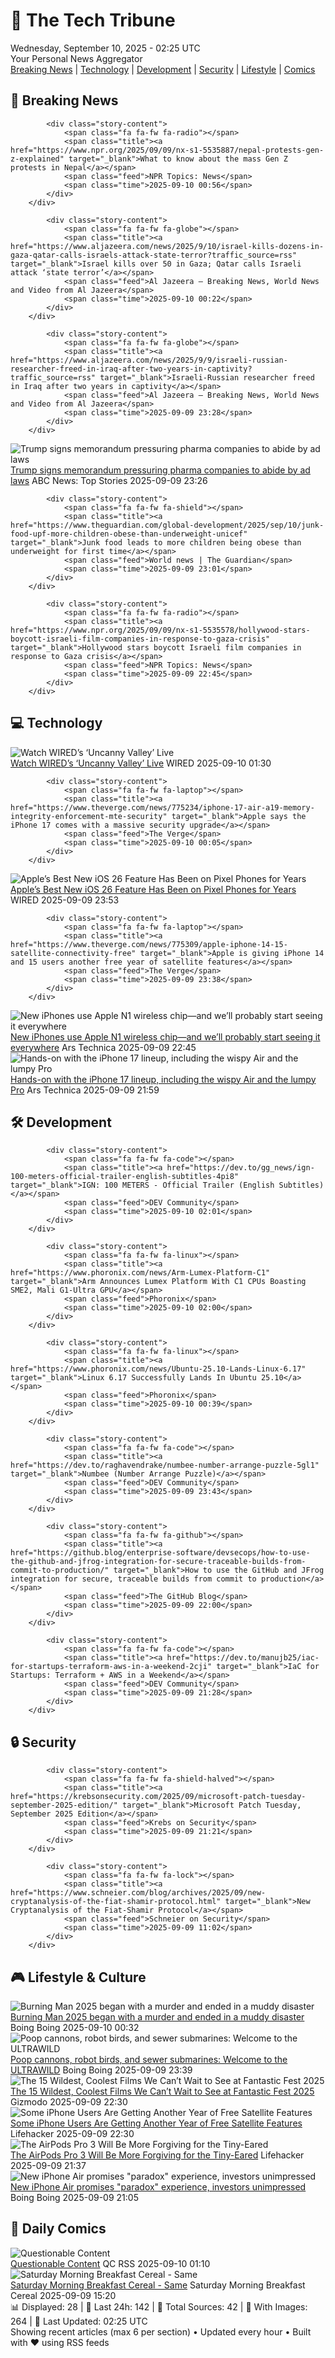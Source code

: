 <!-- Processing 54 RSS feeds at 2025-09-10 02:25:23 UTC -->
<!-- Processing: XKCD -->
<!-- Processing: Saturday Morning Breakfast Cereal -->
<!-- Processing: Poorly Drawn Lines -->
<!-- Processing: Dilbert -->
<!-- Processing: Questionable Content -->
<!-- Processing: Girl Genius -->
<!-- Processing: Dinosaur Comics -->
<!-- Processing: CNN Breaking News -->
<!-- Processing: Al Jazeera Breaking News -->
<!-- Processing: NPR News -->
<!-- Processing: CBC News -->
<!-- Error processing https://rss.cbc.ca/lineup/topstories.xml: The read operation timed out -->
<!-- Processing: Reuters Top News -->
<!-- Processing: Reuters World News -->
<!-- Processing: Associated Press Breaking -->
<!-- Processing: Guardian World News -->
<!-- Processing: The Verge -->
<!-- Processing: WIRED -->
<!-- Processing: Dev.to -->
<!-- Processing: StackOverflow Blog -->
<!-- Processing: Phoronix Linux News -->
<!-- Processing: It's FOSS -->
<!-- Processing: OMG! Ubuntu -->
<!-- Processing: Red Hat Blog -->
<!-- Processing: Ubuntu Blog -->
<!-- Processing: GitHub Blog -->
<!-- Processing: GitLab Blog -->
<!-- Processing: DZone -->
<!-- Processing: Martin Fowler -->
<!-- Processing: Boing Boing -->
<!-- Generated 6 new posts out of 29 feeds processed -->
<div class="newspaper-header">
    <h1 class="newspaper-title">📰 The Tech Tribune</h1>
    <div class="newspaper-date">Wednesday, September 10, 2025 - 02:25 UTC</div>
    <div class="newspaper-subtitle">Your Personal News Aggregator</div>
</div>

<div class="newspaper-nav">
    <a href="#breaking">Breaking News</a> |
    <a href="#tech">Technology</a> |
    <a href="#dev">Development</a> |
    <a href="#security">Security</a> |
    <a href="#lifestyle">Lifestyle</a> |
    <a href="#webcomics">Comics</a>
</div>

<div class="news-section breaking-news" id="breaking">
<h2 class="section-header">🚨 Breaking News</h2>
<div class="stories-container">
<div class="story">
            
            <div class="story-content">
                <span class="fa fa-fw fa-radio"></span>
                <span class="title"><a href="https://www.npr.org/2025/09/09/nx-s1-5535887/nepal-protests-gen-z-explained" target="_blank">What to know about the mass Gen Z protests in Nepal</a></span>
                <span class="feed">NPR Topics: News</span>
                <span class="time">2025-09-10 00:56</span>
            </div>
        </div>
<div class="story">
            
            <div class="story-content">
                <span class="fa fa-fw fa-globe"></span>
                <span class="title"><a href="https://www.aljazeera.com/news/2025/9/10/israel-kills-dozens-in-gaza-qatar-calls-israels-attack-state-terror?traffic_source=rss" target="_blank">Israel kills over 50 in Gaza; Qatar calls Israeli attack ‘state terror’</a></span>
                <span class="feed">Al Jazeera – Breaking News, World News and Video from Al Jazeera</span>
                <span class="time">2025-09-10 00:22</span>
            </div>
        </div>
<div class="story">
            
            <div class="story-content">
                <span class="fa fa-fw fa-globe"></span>
                <span class="title"><a href="https://www.aljazeera.com/news/2025/9/9/israeli-russian-researcher-freed-in-iraq-after-two-years-in-captivity?traffic_source=rss" target="_blank">Israeli-Russian researcher freed in Iraq after two years in captivity</a></span>
                <span class="feed">Al Jazeera – Breaking News, World News and Video from Al Jazeera</span>
                <span class="time">2025-09-09 23:28</span>
            </div>
        </div>
<div class="story">
            <img src="https://s.abcnews.com/images/US/kennedy-hearing-14-ap-gmh-250904_1756996780743_hpMain_4x3t_384.jpg" alt="Trump signs memorandum pressuring pharma companies to abide by ad laws" class="story-image" loading="lazy" onerror="this.style.display='none'">
            <div class="story-content">
                <span class="fa fa-fw fa-tv"></span>
                <span class="title"><a href="https://abcnews.go.com/Politics/trump-signs-memorandum-pressuring-pharma-companies-abide-ad/story?id=125404162" target="_blank">Trump signs memorandum pressuring pharma companies to abide by ad laws</a></span>
                <span class="feed">ABC News: Top Stories</span>
                <span class="time">2025-09-09 23:26</span>
            </div>
        </div>
<div class="story">
            
            <div class="story-content">
                <span class="fa fa-fw fa-shield"></span>
                <span class="title"><a href="https://www.theguardian.com/global-development/2025/sep/10/junk-food-upf-more-children-obese-than-underweight-unicef" target="_blank">Junk food leads to more children being obese than underweight for first time</a></span>
                <span class="feed">World news | The Guardian</span>
                <span class="time">2025-09-09 23:01</span>
            </div>
        </div>
<div class="story">
            
            <div class="story-content">
                <span class="fa fa-fw fa-radio"></span>
                <span class="title"><a href="https://www.npr.org/2025/09/09/nx-s1-5535578/hollywood-stars-boycott-israeli-film-companies-in-response-to-gaza-crisis" target="_blank">Hollywood stars boycott Israeli film companies in response to Gaza crisis</a></span>
                <span class="feed">NPR Topics: News</span>
                <span class="time">2025-09-09 22:45</span>
            </div>
        </div>
</div>
</div>
<div class="news-section tech-news" id="tech">
<h2 class="section-header">💻 Technology</h2>
<div class="stories-container">
<div class="story">
            <img src="https://media.wired.com/photos/67194d3ac6e04fef4b6ba5f1/master/pass/Uncanny-Valley-Podcast-Artwork.jpg" alt="Watch WIRED’s ‘Uncanny Valley’ Live" class="story-image" loading="lazy" onerror="this.style.display='none'">
            <div class="story-content">
                <span class="fa fa-fw fa-bolt"></span>
                <span class="title"><a href="https://www.wired.com/story/uncanny-valley-live-show-san-francisco/" target="_blank">Watch WIRED’s ‘Uncanny Valley’ Live</a></span>
                <span class="feed">WIRED</span>
                <span class="time">2025-09-10 01:30</span>
            </div>
        </div>
<div class="story">
            
            <div class="story-content">
                <span class="fa fa-fw fa-laptop"></span>
                <span class="title"><a href="https://www.theverge.com/news/775234/iphone-17-air-a19-memory-integrity-enforcement-mte-security" target="_blank">Apple says the iPhone 17 comes with a massive security upgrade</a></span>
                <span class="feed">The Verge</span>
                <span class="time">2025-09-10 00:05</span>
            </div>
        </div>
<div class="story">
            <img src="https://media.wired.com/photos/68bf5d9c38f0968393a2d235/master/pass/Apple-Best-Feature-Has-Been-on-Android-Gear.jpg" alt="Apple’s Best New iOS 26 Feature Has Been on Pixel Phones for Years" class="story-image" loading="lazy" onerror="this.style.display='none'">
            <div class="story-content">
                <span class="fa fa-fw fa-bolt"></span>
                <span class="title"><a href="https://www.wired.com/story/apple-call-screening-ios-26-has-been-on-pixel-for-years/" target="_blank">Apple’s Best New iOS 26 Feature Has Been on Pixel Phones for Years</a></span>
                <span class="feed">WIRED</span>
                <span class="time">2025-09-09 23:53</span>
            </div>
        </div>
<div class="story">
            
            <div class="story-content">
                <span class="fa fa-fw fa-laptop"></span>
                <span class="title"><a href="https://www.theverge.com/news/775309/apple-iphone-14-15-satellite-connectivity-free" target="_blank">Apple is giving iPhone 14 and 15 users another free year of satellite features</a></span>
                <span class="feed">The Verge</span>
                <span class="time">2025-09-09 23:38</span>
            </div>
        </div>
<div class="story">
            <img src="https://cdn.arstechnica.net/wp-content/uploads/2025/09/Apple-iPhone-17-Pro-color-lineup-250909-500x500.jpg" alt="New iPhones use Apple N1 wireless chip—and we’ll probably start seeing it everywhere" class="story-image" loading="lazy" onerror="this.style.display='none'">
            <div class="story-content">
                <span class="fa fa-fw fa-cog"></span>
                <span class="title"><a href="https://arstechnica.com/gadgets/2025/09/apples-n1-chip-extends-its-custom-silicon-into-wi-fi-bluetooth-and-thread/" target="_blank">New iPhones use Apple N1 wireless chip—and we’ll probably start seeing it everywhere</a></span>
                <span class="feed">Ars Technica</span>
                <span class="time">2025-09-09 22:45</span>
            </div>
        </div>
<div class="story">
            <img src="https://cdn.arstechnica.net/wp-content/uploads/2025/09/IMG_5808-500x500.jpeg" alt="Hands-on with the iPhone 17 lineup, including the wispy Air and the lumpy Pro" class="story-image" loading="lazy" onerror="this.style.display='none'">
            <div class="story-content">
                <span class="fa fa-fw fa-cog"></span>
                <span class="title"><a href="https://arstechnica.com/gadgets/2025/09/hands-on-with-the-iphone-17-lineup-including-the-wispy-air-and-the-lumpy-pro/" target="_blank">Hands-on with the iPhone 17 lineup, including the wispy Air and the lumpy Pro</a></span>
                <span class="feed">Ars Technica</span>
                <span class="time">2025-09-09 21:59</span>
            </div>
        </div>
</div>
</div>
<div class="news-section dev-news" id="dev">
<h2 class="section-header">🛠️ Development</h2>
<div class="stories-container">
<div class="story">
            
            <div class="story-content">
                <span class="fa fa-fw fa-code"></span>
                <span class="title"><a href="https://dev.to/gg_news/ign-100-meters-official-trailer-english-subtitles-4pi8" target="_blank">IGN: 100 METERS - Official Trailer (English Subtitles)</a></span>
                <span class="feed">DEV Community</span>
                <span class="time">2025-09-10 02:01</span>
            </div>
        </div>
<div class="story">
            
            <div class="story-content">
                <span class="fa fa-fw fa-linux"></span>
                <span class="title"><a href="https://www.phoronix.com/news/Arm-Lumex-Platform-C1" target="_blank">Arm Announces Lumex Platform With C1 CPUs Boasting SME2, Mali G1-Ultra GPU</a></span>
                <span class="feed">Phoronix</span>
                <span class="time">2025-09-10 02:00</span>
            </div>
        </div>
<div class="story">
            
            <div class="story-content">
                <span class="fa fa-fw fa-linux"></span>
                <span class="title"><a href="https://www.phoronix.com/news/Ubuntu-25.10-Lands-Linux-6.17" target="_blank">Linux 6.17 Successfully Lands In Ubuntu 25.10</a></span>
                <span class="feed">Phoronix</span>
                <span class="time">2025-09-10 00:39</span>
            </div>
        </div>
<div class="story">
            
            <div class="story-content">
                <span class="fa fa-fw fa-code"></span>
                <span class="title"><a href="https://dev.to/raghavendrake/numbee-number-arrange-puzzle-5gl1" target="_blank">Numbee (Number Arrange Puzzle)</a></span>
                <span class="feed">DEV Community</span>
                <span class="time">2025-09-09 23:43</span>
            </div>
        </div>
<div class="story">
            
            <div class="story-content">
                <span class="fa fa-fw fa-github"></span>
                <span class="title"><a href="https://github.blog/enterprise-software/devsecops/how-to-use-the-github-and-jfrog-integration-for-secure-traceable-builds-from-commit-to-production/" target="_blank">How to use the GitHub and JFrog integration for secure, traceable builds from commit to production</a></span>
                <span class="feed">The GitHub Blog</span>
                <span class="time">2025-09-09 22:00</span>
            </div>
        </div>
<div class="story">
            
            <div class="story-content">
                <span class="fa fa-fw fa-code"></span>
                <span class="title"><a href="https://dev.to/manujb25/iac-for-startups-terraform-aws-in-a-weekend-2cji" target="_blank">IaC for Startups: Terraform + AWS in a Weekend</a></span>
                <span class="feed">DEV Community</span>
                <span class="time">2025-09-09 21:28</span>
            </div>
        </div>
</div>
</div>
<div class="news-section security-news" id="security">
<h2 class="section-header">🔒 Security</h2>
<div class="stories-container">
<div class="story">
            
            <div class="story-content">
                <span class="fa fa-fw fa-shield-halved"></span>
                <span class="title"><a href="https://krebsonsecurity.com/2025/09/microsoft-patch-tuesday-september-2025-edition/" target="_blank">Microsoft Patch Tuesday, September 2025 Edition</a></span>
                <span class="feed">Krebs on Security</span>
                <span class="time">2025-09-09 21:21</span>
            </div>
        </div>
<div class="story">
            
            <div class="story-content">
                <span class="fa fa-fw fa-lock"></span>
                <span class="title"><a href="https://www.schneier.com/blog/archives/2025/09/new-cryptanalysis-of-the-fiat-shamir-protocol.html" target="_blank">New Cryptanalysis of the Fiat-Shamir Protocol</a></span>
                <span class="feed">Schneier on Security</span>
                <span class="time">2025-09-09 11:02</span>
            </div>
        </div>
</div>
</div>
<div class="news-section lifestyle-news" id="lifestyle">
<h2 class="section-header">🎮 Lifestyle & Culture</h2>
<div class="stories-container">
<div class="story">
            <img src="https://i0.wp.com/boingboing.net/wp-content/uploads/2025/09/mud.jpg?fit=1200%2C801&amp;quality=60&amp;ssl=1" alt="Burning Man 2025 began with a murder and ended in a muddy disaster" class="story-image" loading="lazy" onerror="this.style.display='none'">
            <div class="story-content">
                <span class="fa fa-fw fa-arrow-right"></span>
                <span class="title"><a href="https://boingboing.net/2025/09/09/burning-man-2025-began-with-a-murder-and-ended-in-a-muddy-disaster.html" target="_blank">Burning Man 2025 began with a murder and ended in a muddy disaster</a></span>
                <span class="feed">Boing Boing</span>
                <span class="time">2025-09-10 00:32</span>
            </div>
        </div>
<div class="story">
            <img src="https://i0.wp.com/boingboing.net/wp-content/uploads/2025/09/Cover-inset-from-ULTRAWILD_2C-Steve-Mushin.-Used-w.jpg?fit=1080%2C607&amp;quality=60&amp;ssl=1" alt="Poop cannons, robot birds, and sewer submarines: Welcome to the ULTRAWILD" class="story-image" loading="lazy" onerror="this.style.display='none'">
            <div class="story-content">
                <span class="fa fa-fw fa-arrow-right"></span>
                <span class="title"><a href="https://boingboing.net/2025/09/09/poop-cannons-robot-birds-and-sewer-submarines-welcome-to-the-ultrawild.html" target="_blank">Poop cannons, robot birds, and sewer submarines: Welcome to the ULTRAWILD</a></span>
                <span class="feed">Boing Boing</span>
                <span class="time">2025-09-09 23:39</span>
            </div>
        </div>
<div class="story">
            <img src="https://gizmodo.com/app/uploads/2025/09/Dolly-Fantastic-Fest.jpg" alt="The 15 Wildest, Coolest Films We Can’t Wait to See at Fantastic Fest 2025" class="story-image" loading="lazy" onerror="this.style.display='none'">
            <div class="story-content">
                <span class="fa fa-fw fa-computer"></span>
                <span class="title"><a href="https://gizmodo.com/the-15-wildest-coolest-films-we-cant-wait-to-see-at-fantastic-fest-2025-2000654109" target="_blank">The 15 Wildest, Coolest Films We Can’t Wait to See at Fantastic Fest 2025</a></span>
                <span class="feed">Gizmodo</span>
                <span class="time">2025-09-09 22:30</span>
            </div>
        </div>
<div class="story">
            <img src="https://lifehacker.com/imagery/articles/01K4R5ZD4S8VYSR3P7E2AEP1WR/hero-image.jpg" alt="Some iPhone Users Are Getting Another Year of Free Satellite Features" class="story-image" loading="lazy" onerror="this.style.display='none'">
            <div class="story-content">
                <span class="fa fa-fw fa-life-ring"></span>
                <span class="title"><a href="https://lifehacker.com/tech/apple-iphone-users-getting-another-year-of-free-satellite-features?utm_medium=RSS" target="_blank">Some iPhone Users Are Getting Another Year of Free Satellite Features</a></span>
                <span class="feed">Lifehacker</span>
                <span class="time">2025-09-09 22:30</span>
            </div>
        </div>
<div class="story">
            <img src="https://lifehacker.com/imagery/articles/01K4R1GXFH9KM25HFPWY066R2H/hero-image.jpg" alt="The AirPods Pro 3 Will Be More Forgiving for the Tiny-Eared" class="story-image" loading="lazy" onerror="this.style.display='none'">
            <div class="story-content">
                <span class="fa fa-fw fa-life-ring"></span>
                <span class="title"><a href="https://lifehacker.com/tech/airpods-pro-3-are-more-forgiving-for-the-tine-eared?utm_medium=RSS" target="_blank">The AirPods Pro 3 Will Be More Forgiving for the Tiny-Eared</a></span>
                <span class="feed">Lifehacker</span>
                <span class="time">2025-09-09 21:37</span>
            </div>
        </div>
<div class="story">
            <img src="https://i0.wp.com/boingboing.net/wp-content/uploads/2025/09/iphone-air.jpg?fit=1200%2C702&amp;quality=60&amp;ssl=1" alt="New iPhone Air promises &quot;paradox&quot; experience, investors unimpressed" class="story-image" loading="lazy" onerror="this.style.display='none'">
            <div class="story-content">
                <span class="fa fa-fw fa-arrow-right"></span>
                <span class="title"><a href="https://boingboing.net/2025/09/09/new-iphone-air-promises-paradox-experience-investors-unimpressed.html" target="_blank">New iPhone Air promises &quot;paradox&quot; experience, investors unimpressed</a></span>
                <span class="feed">Boing Boing</span>
                <span class="time">2025-09-09 21:05</span>
            </div>
        </div>
</div>
</div>
<div class="news-section webcomics-section" id="webcomics">
<h2 class="section-header">🎨 Daily Comics</h2>
<div class="stories-container">
<div class="story">
            <img src="http://www.questionablecontent.net/comics/5654.png" alt="Questionable Content" class="story-image" loading="lazy" onerror="this.style.display='none'">
            <div class="story-content">
                <span class="fa fa-fw fa-music"></span>
                <span class="title"><a href="http://questionablecontent.net/view.php?comic=5654" target="_blank">Questionable Content</a></span>
                <span class="feed">QC RSS</span>
                <span class="time">2025-09-10 01:10</span>
            </div>
        </div>
<div class="story">
            <img src="https://www.smbc-comics.com/comics/1757395025-20250909.png" alt="Saturday Morning Breakfast Cereal - Same" class="story-image" loading="lazy" onerror="this.style.display='none'">
            <div class="story-content">
                <span class="fa fa-fw fa-smile"></span>
                <span class="title"><a href="https://www.smbc-comics.com/comic/same-2" target="_blank">Saturday Morning Breakfast Cereal - Same</a></span>
                <span class="feed">Saturday Morning Breakfast Cereal</span>
                <span class="time">2025-09-09 15:20</span>
            </div>
        </div>
</div>
</div>

<div class="newspaper-footer">
    <div class="stats">
        📊 Displayed: 28 | 📅 Last 24h: 142 | 📡 Total Sources: 42 | 📸 With Images: 264 |
        🔄 Last Updated: 02:25 UTC
    </div>
    <div class="footer-note">
        Showing recent articles (max 6 per section) • Updated every hour • Built with ❤️ using RSS feeds
    </div>
</div>
